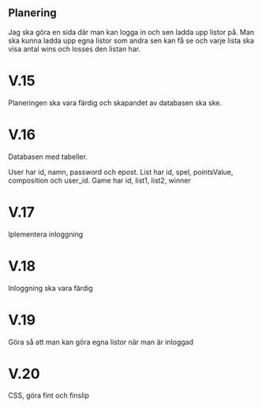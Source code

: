 ## Planering
Jag ska göra en sida där man kan logga in och sen ladda upp listor på. Man ska kunna ladda upp egna listor som andra sen kan få se och varje lista ska visa antal wins och losses den listan har.

# V.15
Planeringen ska vara färdig och skapandet av databasen ska ske.

# V.16
Databasen med tabeller.

User har id, namn, password och epost.
List har id, spel, pointsValue, composition och user_id.
Game har id, list1, list2, winner

# V.17
Iplementera inloggning

# V.18
Inloggning ska vara färdig

# V.19
Göra så att man kan göra egna listor när man är inloggad 

# V.20
CSS, göra fint och finslip